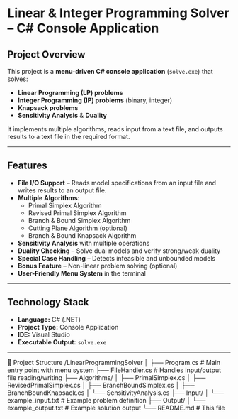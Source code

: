 # Linear & Integer Programming Solver – C# Console Application

##  Project Overview
This project is a **menu-driven C# console application** (`solve.exe`) that solves:
- **Linear Programming (LP) problems**
- **Integer Programming (IP) problems** (binary, integer)
- **Knapsack problems**
- **Sensitivity Analysis** & **Duality**

It implements multiple algorithms, reads input from a text file, and outputs results to a text file in the required format.

---

##  Features
- **File I/O Support** – Reads model specifications from an input file and writes results to an output file.
- **Multiple Algorithms**:
  - Primal Simplex Algorithm
  - Revised Primal Simplex Algorithm
  - Branch & Bound Simplex Algorithm
  - Cutting Plane Algorithm (optional)
  - Branch & Bound Knapsack Algorithm
- **Sensitivity Analysis** with multiple operations
- **Duality Checking** – Solve dual models and verify strong/weak duality
- **Special Case Handling** – Detects infeasible and unbounded models
- **Bonus Feature** – Non-linear problem solving (optional)
- **User-Friendly Menu System** in the terminal

---

## Technology Stack
- **Language:** C# (.NET)
- **Project Type:** Console Application
- **IDE:** Visual Studio
- **Executable Output:** `solve.exe`

---

📂 Project Structure
/LinearProgrammingSolver
│
├── Program.cs # Main entry point with menu system
├── FileHandler.cs # Handles input/output file reading/writing
├── Algorithms/
│ ├── PrimalSimplex.cs
│ ├── RevisedPrimalSimplex.cs
│ ├── BranchBoundSimplex.cs
│ ├── BranchBoundKnapsack.cs
│ └── SensitivityAnalysis.cs
├── Input/
│ └── example_input.txt # Example problem definition
├── Output/
│ └── example_output.txt # Example solution output
└── README.md # This file
